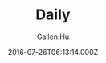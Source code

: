 ---
title: Daily
github: https://github.com/GallenHu/hexo-theme-Daily
demo: https://hinpc.github.io/Daily/
author: Gallen.Hu
ssg:
  - Hexo
cms:
  - Markdown
date: 2016-07-26T06:13:14.000Z
description: A simple theme for Hexo
draft: true
publish_date: '2016-07-26T06:13:14Z'
update_date: '2021-03-21T10:55:08Z'
github_star: 247
github_fork: 44
---